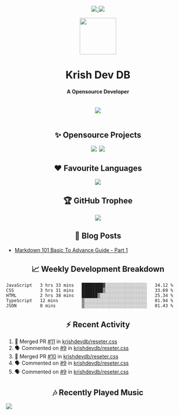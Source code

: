 <div align="center">
<p>
<a href="#projects">
<img src="https://img.shields.io/github/stars/krishdevdb?affiliations=OWNER%2CCOLLABORATOR&logo=github&style=for-the-badge&label=Star">
</a>
<a href="https://github.com/krishdevdb?tab=followers">
<img src="https://img.shields.io/github/followers/krishdevdb?logo=github&style=for-the-badge"></a>
</p>
<img height="100px" width="100px" src="https://github.com/krishdevdb/krishdevdb/raw/master/images/avatar.png">
<br>
<h1>Krish Dev DB</h1>
<h4>A Opensource Developer</h4>
<br>
</div>
<div align="center">
<img src="https://github-readme-stats.vercel.app/api?username=krishdevdb&show_icons=true&count_private=true">
<br>
</div>

<div align="center">
<br>
<h2 id="projects"> ✨ Opensource Projects</h2>
<a href="https://github.com/krishdevdb/reseter.css"><img src="https://github-readme-stats.vercel.app/api/pin/?username=krishdevdb&repo=reseter.css&show_icons=true&count_private=true&layout=compact"></a>&#8198;
<a href="https://github.com/krishdevdb/readme-template"><img src="https://github-readme-stats.vercel.app/api/pin/?username=krishdevdb&repo=readme-template&show_icons=true&count_private=true&layout=compact"></a>
<br>
</div>

<div align="center">
<h2 id="languages"> ❤ Favourite Languages </h2>
<img src="https://github-readme-stats.vercel.app/api/top-langs/?username=krishdevdb&show_icons=true&count_private=true&layout=compact">
</div>

<div align="center">
<h2 id="trophee">🏆 GitHub Trophee</h2>
<img src="https://github-profile-trophy.vercel.app/?username=krishdevdb&row=1&no-frame=true">
<br>
</div>

<h2 align="center" id="posts"> 📕 Blog Posts </h2>

<!-- BLOG-POSTS:START -->
- [Markdown 101 Basic To Advance Guide - Part 1](https://dev.to/krishdevdb/markdown-101-basic-to-advance-guide-part-1-pg3)
<!-- BLOG-POSTS:END -->

<h2 align="center" id="breakdown"> 📈 Weekly Development Breakdown </h2>

<!--START_SECTION:waka-->
```text
JavaScript   3 hrs 33 mins   ████████▓░░░░░░░░░░░░░░░░   34.12 % 
CSS          3 hrs 31 mins   ████████▒░░░░░░░░░░░░░░░░   33.69 % 
HTML         2 hrs 38 mins   ██████▒░░░░░░░░░░░░░░░░░░   25.34 % 
TypeScript   12 mins         ▒░░░░░░░░░░░░░░░░░░░░░░░░   01.94 % 
JSON         8 mins          ▒░░░░░░░░░░░░░░░░░░░░░░░░   01.43 % 
```
<!--END_SECTION:waka-->

<h2 align="center" id="activity"> ⚡ Recent Activity </h2>

<!--START_SECTION:activity-->
1. 🎉 Merged PR [#11](https://github.com/krishdevdb/reseter.css/pull/11) in [krishdevdb/reseter.css](https://github.com/krishdevdb/reseter.css)
2. 🗣 Commented on [#9](https://github.com/krishdevdb/reseter.css/issues/9) in [krishdevdb/reseter.css](https://github.com/krishdevdb/reseter.css)
3. 🎉 Merged PR [#10](https://github.com/krishdevdb/reseter.css/pull/10) in [krishdevdb/reseter.css](https://github.com/krishdevdb/reseter.css)
4. 🗣 Commented on [#9](https://github.com/krishdevdb/reseter.css/issues/9) in [krishdevdb/reseter.css](https://github.com/krishdevdb/reseter.css)
5. 🗣 Commented on [#9](https://github.com/krishdevdb/reseter.css/issues/9) in [krishdevdb/reseter.css](https://github.com/krishdevdb/reseter.css)
<!--END_SECTION:activity-->

<h2 align="center" id="music"> 🎶 Recently Played Music </h2>

<a href="https://spotify-github-profile.vercel.app/api/view.svg?uid=s5rojvf8u4ywr2pap5s9es1bg&redirect=true"><img align="center" src="https://spotify-github-profile.vercel.app/api/view.svg?uid=s5rojvf8u4ywr2pap5s9es1bg&cover_image=true&theme=compact"></a>

